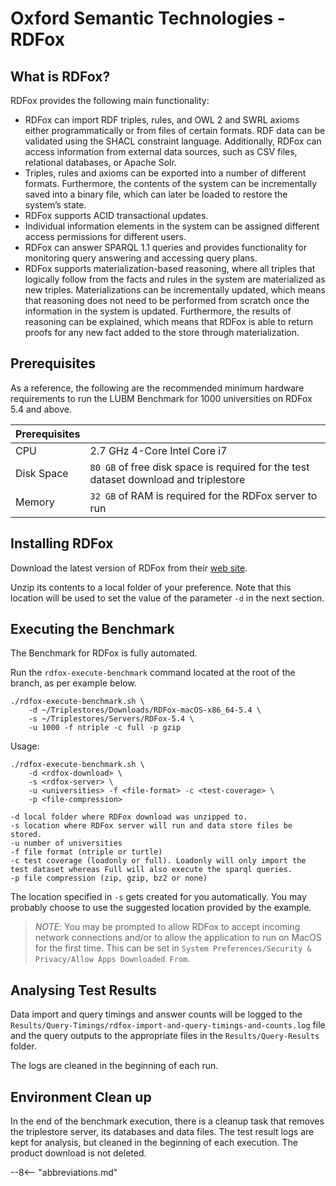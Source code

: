 # Oxford Semantic Technologies - RDFox

## What is RDFox?

RDFox provides the following main functionality:

- RDFox can import RDF triples, rules, and OWL 2 and SWRL axioms either 
  programmatically or from files of certain formats.
  RDF data can be validated using the SHACL constraint language.
  Additionally, RDFox can access information from external data sources, 
  such as CSV files, relational databases, or Apache Solr.
- Triples, rules and axioms can be exported into a number of different formats.
  Furthermore, the contents of the system can be incrementally saved into a 
  binary file, which can later be loaded to restore the system’s state.
- RDFox supports ACID transactional updates.
- Individual information elements in the system can be assigned different 
  access permissions for different users.
- RDFox can answer SPARQL 1.1 queries and provides functionality for 
  monitoring query answering and accessing query plans.
- RDFox supports materialization-based reasoning, where all triples that 
  logically follow from the facts and rules in the system are materialized
  as new triples.
  Materializations can be incrementally updated, which means that reasoning
  does not need to be performed from scratch once the information in the 
  system is updated.
  Furthermore, the results of reasoning can be explained, which means 
  that RDFox is able to return proofs for any new fact added to the store 
  through materialization.

## Prerequisites

As a reference, the following are the recommended minimum hardware 
requirements to run the LUBM Benchmark for 1000 universities on
RDFox 5.4 and above.

| Prerequisites |                                                                                      |
|---------------|--------------------------------------------------------------------------------------|
| CPU           | 2.7 GHz 4-Core Intel Core i7                                                         |
| Disk Space    | `80 GB` of free disk space is required for the test dataset download and triplestore |
| Memory        | `32 GB` of RAM is required for the RDFox server to run                               |

## Installing RDFox

Download the latest version of RDFox from their
[web site](https://www.oxfordsemantic.tech/downloads).

Unzip its contents to a local folder of your preference. 
Note that this location will be used to set the value of the 
parameter `-d` in the next section.


## Executing the Benchmark

The Benchmark for RDFox is fully automated.

Run the `rdfox-execute-benchmark` command located at the root of the 
branch, as per example below.

```
./rdfox-execute-benchmark.sh \
    -d ~/Triplestores/Downloads/RDFox-macOS-x86_64-5.4 \
    -s ~/Triplestores/Servers/RDFox-5.4 \
    -u 1000 -f ntriple -c full -p gzip
```

Usage:

```
./rdfox-execute-benchmark.sh \
    -d <rdfox-download> \
    -s <rdfox-server> \
    -u <universities> -f <file-format> -c <test-coverage> \
    -p <file-compression>
```

```
-d local folder where RDFox download was unzipped to.
-s location where RDFox server will run and data store files be stored.
-u number of universities
-f file format (ntriple or turtle)
-c test coverage (loadonly or full). Loadonly will only import the test dataset whereas Full will also execute the sparql queries.
-p file compression (zip, gzip, bz2 or none)
```

The location specified in `-s` gets created for you automatically. You may probably choose to use the suggested location provided by the example.

> *_NOTE_*: You may be prompted to allow RDFox to accept incoming network connections and/or to allow the 
> application to run on MacOS for the first time. 
> This can be set in `System Preferences/Security & Privacy/Allow Apps Downloaded From`.

## Analysing Test Results

Data import and query timings and answer counts will be logged to 
the `Results/Query-Timings/rdfox-import-and-query-timings-and-counts.log` 
file and the query outputs to the appropriate files in 
the `Results/Query-Results` folder.

The logs are cleaned in the beginning of each run.

## Environment Clean up

In the end of the benchmark execution, there is a cleanup task that removes 
the triplestore server, its databases and data files. 
The test result logs are kept for analysis, but cleaned in the beginning 
of each execution. 
The product download is not deleted.


--8<-- "abbreviations.md"
